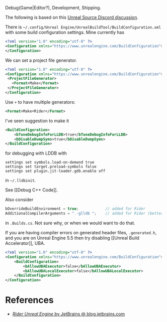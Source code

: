 Debug(Game|Editor?), Development, Shipping.

The following is based on this [Unreal Source Discord discussion](https://discord.com/channels/187217643009212416/375022233875382274/1274458435634729111).

There is `~/.config/Unreal Engine/UnrealBuildTool/BuildConfiguration.xml` with some build configuration settings.
Mine currently has
```xml
<?xml version="1.0" encoding="utf-8" ?>
<Configuration xmlns="https://www.unrealengine.com/BuildConfiguration">
</Configuration>
```

We can set a project file generator.
```xml
<?xml version="1.0" encoding="utf-8" ?>
<Configuration xmlns="https://www.unrealengine.com/BuildConfiguration">
 <ProjectFileGenerator>
   <Format>Make</Format>
 </ProjectFileGenerator>
</Configuration>
```

Use `+` to have multiple generators:
```xml
<Format>Make+Rider</Format>
```

I've seen suggestion to make it
```xml
<BuildConfiguration>
	<bTuneDebugInfoForLLDB>true</bTuneDebugInfoForLLDB>
	<bDisableDumpSyms>true</bDisableDumpSyms>
</BuildConfiguration>
```

for debugging with LDDB with
```
settings set symbols.load-on-demand true
settings set target.preload-symbols false
settings set plugin.jit-loader.gdb.enable off
```
in `~/.lldbinit`.

See [[Debug C++ Code]].

Also consider
```cs
bOverrideBuildEnvironment = true;            // added for Rider
AdditionalCompilerArguments = " -glldb ";    // added for Rider (better formated compile errors)
```

in `.Builds.cs`.
Not sure why, or when we would want to do that.

If you are having compiler errors on generated header files, `.generated.h`, and you are on Unreal Engine 5.5 then try disabling [[Unreal Build Accelerator]], UBA.

```xml
<?xml version="1.0" encoding="utf-8" ?> 
<Configuration xmlns="https://www.unrealengine.com/BuildConfiguration">
    <BuildConfiguration>
        <bAllowUBAExecutor>false</bAllowUBAExecutor>
        <bAllowUBALocalExecutor>false</bAllowUBALocalExecutor>
    </BuildConfiguration>
</Configuration>
```

# References

- [_Rider Unreal Engine_ by JetBrains @ blog.jetbrains.com](https://blog.jetbrains.com/dotnet/2021/12/16/rider-unreal-engine-linux/)
